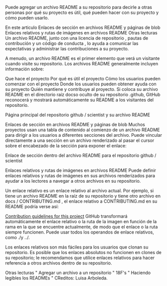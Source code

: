 
Puede agregar un archivo README a su repositorio para decirle a otras personas por qué su proyecto es útil, qué pueden hacer con su proyecto y cómo pueden usarlo.

En este articulo
Enlaces de sección en archivos README y páginas de blob
Enlaces relativos y rutas de imágenes en archivos README
Otras lecturas
Un archivo README, junto con una licencia de repositorio , pautas de contribución y un código de conducta , lo ayuda a comunicar las expectativas y administrar las contribuciones a su proyecto.

A menudo, un archivo README es el primer elemento que verá un visitante cuando visite su repositorio. Los archivos README generalmente incluyen información sobre:

Que hace el proyecto
Por qué es útil el proyecto
Cómo los usuarios pueden comenzar con el proyecto
Donde los usuarios pueden obtener ayuda con su proyecto
Quién mantiene y contribuye al proyecto.
Si coloca su archivo README en el directorio raíz docso oculto de su repositorio .github, GitHub reconocerá y mostrará automáticamente su README a los visitantes del repositorio.

Página principal del repositorio github / scientist y su archivo README

Enlaces de sección en archivos README y páginas de blob
Muchos proyectos usan una tabla de contenido al comienzo de un archivo README para dirigir a los usuarios a diferentes secciones del archivo. Puede vincular directamente a una sección en un archivo renderizado al pasar el cursor sobre el encabezado de la sección para exponer el enlace:

Enlace de sección dentro del archivo README para el repositorio github / scientist

Enlaces relativos y rutas de imágenes en archivos README
Puede definir enlaces relativos y rutas de imágenes en sus archivos renderizados para ayudar a los lectores a navegar a otros archivos en su repositorio.

Un enlace relativo es un enlace relativo al archivo actual. Por ejemplo, si tiene un archivo README en la raíz de su repositorio y tiene otro archivo en docs / CONTRIBUTING.md , el enlace relativo a CONTRIBUTING.md en su README podría verse así:

[Contribution guidelines for this project](docs/CONTRIBUTING.md)
GitHub transformará automáticamente el enlace relativo o la ruta de la imagen en función de la rama en la que se encuentre actualmente, de modo que el enlace o la ruta siempre funcionen. Puede usar todos los operandos de enlace relativos, como ./y ../.

Los enlaces relativos son más fáciles para los usuarios que clonan su repositorio. Es posible que los enlaces absolutos no funcionen en clones de su repositorio; le recomendamos que utilice enlaces relativos para hacer referencia a otros archivos dentro de su repositorio.

Otras lecturas
" Agregar un archivo a un repositorio "
18F's " Haciendo legibles los READMEs "
CReditos:
Luisa Arboleda.
